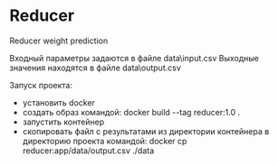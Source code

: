 # Reducer
Reducer weight prediction

Входный параметры задаются в файле data\input.csv
Выходные значения находятся в файле data\output.csv

Запуск проекта:
 - установить docker
 - создать образ командой: docker build --tag reducer:1.0 .
 - запустить контейнер
 - скопировать файл с результатами из директории контейнера в директорию проекта командой: docker cp reducer:app/data/output.csv ./data
